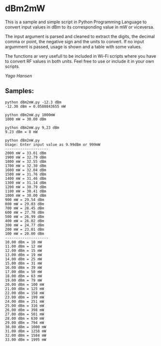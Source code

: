 # dBm2mW

This is a sample and simple script in Python Programming Language 
to convert input values in dBm to its corresponding value in mW or
viceversa.

The input argument is parsed and cleaned to extract the digits,
the decimal comma or point, the negative sign  and the units to 
convert. If no input argumment is passed, usage is shown and a 
table with some values.

The functions ar very usefull to be included in Wi-Fi scripts where
you have to convert RF values in both units. Feel free to use or
include it in your own scripts.

*Yago Hansen*


## Samples:

```
python dBm2mW.py -12.3 dBm
-12.30 dBm = 0.0588843655 mW

python dBm2mW.py 1000mW
1000 mW = 30.00 dBm

python dBm2mW.py 9,23 dBm
9.23 dBm = 8 mW

python dBm2mW.py
Usage: Enter input value as 9.99dBm or 999mW
--------------------
2000 mW = 33.01 dBm
1900 mW = 32.79 dBm
1800 mW = 32.55 dBm
1700 mW = 32.30 dBm
1600 mW = 32.04 dBm
1500 mW = 31.76 dBm
1400 mW = 31.46 dBm
1300 mW = 31.14 dBm
1200 mW = 30.79 dBm
1100 mW = 30.41 dBm
1000 mW = 30.00 dBm
900 mW = 29.54 dBm
800 mW = 29.03 dBm
700 mW = 28.45 dBm
600 mW = 27.78 dBm
500 mW = 26.99 dBm
400 mW = 26.02 dBm
300 mW = 24.77 dBm
200 mW = 23.01 dBm
100 mW = 20.00 dBm
--------------------
10.00 dBm = 10 mW
11.00 dBm = 12 mW
12.00 dBm = 15 mW
13.00 dBm = 19 mW
14.00 dBm = 25 mW
15.00 dBm = 31 mW
16.00 dBm = 39 mW
17.00 dBm = 50 mW
18.00 dBm = 63 mW
19.00 dBm = 79 mW
20.00 dBm = 100 mW
21.00 dBm = 125 mW
22.00 dBm = 158 mW
23.00 dBm = 199 mW
24.00 dBm = 251 mW
25.00 dBm = 316 mW
26.00 dBm = 398 mW
27.00 dBm = 501 mW
28.00 dBm = 630 mW
29.00 dBm = 794 mW
30.00 dBm = 1000 mW
31.00 dBm = 1258 mW
32.00 dBm = 1584 mW
33.00 dBm = 1995 mW
```

